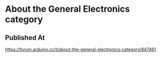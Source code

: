 # About the General Electronics category

## Published At

https://forum.arduino.cc/t/about-the-general-electronics-category/847461
